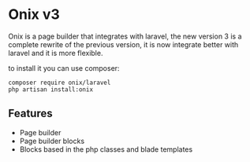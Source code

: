 # Onix v3

Onix is a page builder that integrates with laravel, the new version 3 is a complete rewrite of the previous version, it is now integrate better with laravel and it is more flexible.

to install it you can use composer:

    composer require onix/laravel
    php artisan install:onix

## Features
- Page builder
- Page builder blocks
- Blocks based in the php classes and blade templates

